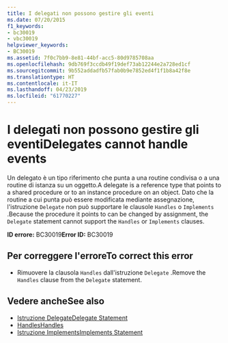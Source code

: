 ```yaml
---
title: I delegati non possono gestire gli eventi
ms.date: 07/20/2015
f1_keywords:
- bc30019
- vbc30019
helpviewer_keywords:
- BC30019
ms.assetid: 7f0c7bb9-8e81-44bf-acc5-80d9785708aa
ms.openlocfilehash: 9db769f3ccdb49f19def73ab12244e2a728ed1cf
ms.sourcegitcommit: 9b552addadfb57fab0b9e7852ed4f1f1b8a42f8e
ms.translationtype: HT
ms.contentlocale: it-IT
ms.lasthandoff: 04/23/2019
ms.locfileid: "61770227"
---
```

# <a name="delegates-cannot-handle-events"></a><span data-ttu-id="94457-102">I delegati non possono gestire gli eventi</span><span class="sxs-lookup"><span data-stu-id="94457-102">Delegates cannot handle events</span></span>
<span data-ttu-id="94457-103">Un delegato è un tipo riferimento che punta a una routine condivisa o a una routine di istanza su un oggetto.</span><span class="sxs-lookup"><span data-stu-id="94457-103">A delegate is a reference type that points to a shared procedure or to an instance procedure on an object.</span></span> <span data-ttu-id="94457-104">Dato che la routine a cui punta può essere modificata mediante assegnazione, l'istruzione `Delegate` non può supportare le clausole `Handles` o `Implements` .</span><span class="sxs-lookup"><span data-stu-id="94457-104">Because the procedure it points to can be changed by assignment, the `Delegate` statement cannot support the `Handles` or `Implements` clauses.</span></span>  
  
 <span data-ttu-id="94457-105">**ID errore:** BC30019</span><span class="sxs-lookup"><span data-stu-id="94457-105">**Error ID:** BC30019</span></span>  
  
## <a name="to-correct-this-error"></a><span data-ttu-id="94457-106">Per correggere l'errore</span><span class="sxs-lookup"><span data-stu-id="94457-106">To correct this error</span></span>  
  
- <span data-ttu-id="94457-107">Rimuovere la clausola `Handles` dall'istruzione `Delegate` .</span><span class="sxs-lookup"><span data-stu-id="94457-107">Remove the `Handles` clause from the `Delegate` statement.</span></span>  
  
## <a name="see-also"></a><span data-ttu-id="94457-108">Vedere anche</span><span class="sxs-lookup"><span data-stu-id="94457-108">See also</span></span>

- [<span data-ttu-id="94457-109">Istruzione Delegate</span><span class="sxs-lookup"><span data-stu-id="94457-109">Delegate Statement</span></span>](../../visual-basic/language-reference/statements/delegate-statement.md)
- [<span data-ttu-id="94457-110">Handles</span><span class="sxs-lookup"><span data-stu-id="94457-110">Handles</span></span>](../../visual-basic/language-reference/statements/handles-clause.md)
- [<span data-ttu-id="94457-111">Istruzione Implements</span><span class="sxs-lookup"><span data-stu-id="94457-111">Implements Statement</span></span>](../../visual-basic/language-reference/statements/implements-statement.md)
